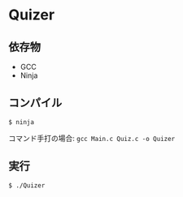 # Quizer

## 依存物
- GCC
- Ninja

## コンパイル
```
$ ninja
```

コマンド手打の場合: `gcc Main.c Quiz.c -o Quizer`

## 実行
```
$ ./Quizer
```

